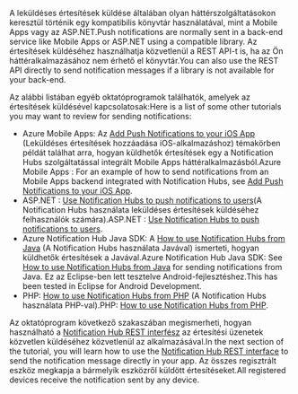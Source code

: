 

<span data-ttu-id="cf789-101">A leküldéses értesítések küldése általában olyan háttérszolgáltatásokon keresztül történik egy kompatibilis könyvtár használatával, mint a Mobile Apps vagy az ASP.NET.</span><span class="sxs-lookup"><span data-stu-id="cf789-101">Push notifications are normally sent in a back-end service like Mobile Apps or ASP.NET using a compatible library.</span></span> <span data-ttu-id="cf789-102">Az értesítések küldéséhez használhatja közvetlenül a REST API-t is, ha az Ön háttéralkalmazásához nem érhető el könyvtár.</span><span class="sxs-lookup"><span data-stu-id="cf789-102">You can also use the REST API directly to send notification messages if a library is not available for your back-end.</span></span> 

<span data-ttu-id="cf789-103">Az alábbi listában egyéb oktatóprogramok találhatók, amelyek az értesítések küldésével kapcsolatosak:</span><span class="sxs-lookup"><span data-stu-id="cf789-103">Here is a list of some other tutorials you may want to review for sending notifications:</span></span>

* <span data-ttu-id="cf789-104">Azure Mobile Apps: Az [Add Push Notifications to your iOS App](../articles/app-service-mobile/app-service-mobile-ios-get-started-push.md) (Leküldéses értesítések hozzáadása iOS-alkalmazáshoz) témakörben példát találhat arra, hogyan küldhetők értesítések egy a Notification Hubs szolgáltatással integrált Mobile Apps háttéralkalmazásból.</span><span class="sxs-lookup"><span data-stu-id="cf789-104">Azure Mobile Apps : For an example of how to send notifications from an Mobile Apps backend integrated with Notification Hubs, see [Add Push Notifications to your iOS App](../articles/app-service-mobile/app-service-mobile-ios-get-started-push.md).</span></span>  
* <span data-ttu-id="cf789-105">ASP.NET : [Use Notification Hubs to push notifications to users](../articles/notification-hubs/notification-hubs-aspnet-backend-ios-apple-apns-notification.md)(A Notification Hubs használata leküldéses értesítések küldéséhez felhasználók számára).</span><span class="sxs-lookup"><span data-stu-id="cf789-105">ASP.NET : [Use Notification Hubs to push notifications to users](../articles/notification-hubs/notification-hubs-aspnet-backend-ios-apple-apns-notification.md).</span></span>
* <span data-ttu-id="cf789-106">Azure Notification Hub Java SDK: A [How to use Notification Hubs from Java](../articles/notification-hubs/notification-hubs-java-push-notification-tutorial.md) (A Notification Hubs használata Javával) ismerteti, hogyan küldhetők értesítések a Javával.</span><span class="sxs-lookup"><span data-stu-id="cf789-106">Azure Notification Hub Java SDK: See [How to use Notification Hubs from Java](../articles/notification-hubs/notification-hubs-java-push-notification-tutorial.md) for sending notifications from Java.</span></span> <span data-ttu-id="cf789-107">Ez az Eclipse-ben lett tesztelve Android-fejlesztéshez.</span><span class="sxs-lookup"><span data-stu-id="cf789-107">This has been tested in Eclipse for Android Development.</span></span>
* <span data-ttu-id="cf789-108">PHP: [How to use Notification Hubs from PHP](../articles/notification-hubs/notification-hubs-php-push-notification-tutorial.md) (A Notification Hubs használata PHP-val).</span><span class="sxs-lookup"><span data-stu-id="cf789-108">PHP: [How to use Notification Hubs from PHP](../articles/notification-hubs/notification-hubs-php-push-notification-tutorial.md).</span></span>

<span data-ttu-id="cf789-109">Az oktatóprogram következő szakaszában megismerheti, hogyan használható a [Notification Hub REST interfész](http://msdn.microsoft.com/library/windowsazure/dn223264.aspx) az értesítési üzenetek közvetlen küldéséhez közvetlenül az alkalmazásával.</span><span class="sxs-lookup"><span data-stu-id="cf789-109">In the next section of the tutorial, you will learn how to use the [Notification Hub REST interface](http://msdn.microsoft.com/library/windowsazure/dn223264.aspx) to send the notification message directly in your app.</span></span> <span data-ttu-id="cf789-110">Az összes regisztrált eszköz megkapja a bármelyik eszközről küldött értesítéseket.</span><span class="sxs-lookup"><span data-stu-id="cf789-110">All registered devices receive the notification sent by any device.</span></span>  

